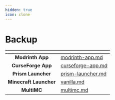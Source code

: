```yaml
---
hidden: true
icon: clone
---
```


# Backup

<table data-view="cards"><thead><tr><th align="center"></th><th data-hidden data-card-target data-type="content-ref"></th></tr></thead><tbody><tr><td align="center"><strong>Modrinth App</strong></td><td><a href="modrinth-app.md">modrinth-app.md</a></td></tr><tr><td align="center"><strong>CurseForge App</strong></td><td><a href="curseforge-app.md">curseforge-app.md</a></td></tr><tr><td align="center"><strong>Prism Launcher</strong></td><td><a href="prism-launcher.md">prism-launcher.md</a></td></tr><tr><td align="center"><strong>Minecraft Launcher</strong></td><td><a href="vanilla.md">vanilla.md</a></td></tr><tr><td align="center"><strong>MultiMC</strong></td><td><a href="multimc.md">multimc.md</a></td></tr></tbody></table>
